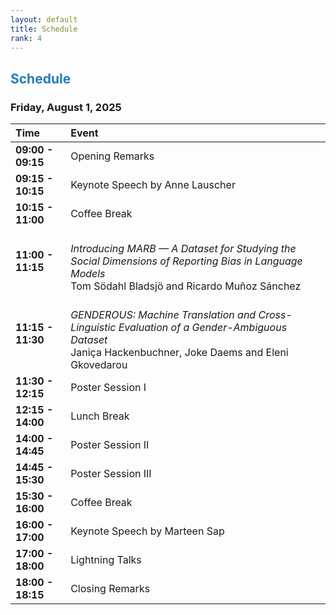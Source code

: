 ```yaml
---
layout: default
title: Schedule
rank: 4
---
```


## <span style="color:#267CB9"> Schedule</span>


### Friday, August 1, 2025

| Time          | Event                                                                                                                                                                                                                           |
| :------------ | :---------------------------------------------------------------------------------------------------------------------------------------------------------------------------------------------------------------------------------------------------------------------------------------------------------------------------------------------------------------------------------------------------------------------------------------------------------- |
| **09:00 - 09:15** | Opening Remarks                                                                                                                                                                                                               |
| **09:15 - 10:15** | Keynote Speech by Anne Lauscher                                                                                                                                                                                                 |
| **10:15 - 11:00** | Coffee Break                                                                                                                                                                                                                  |
| **11:00 - 11:15** | <br><em>Introducing MARB — A Dataset for Studying the Social Dimensions of Reporting Bias in Language Models</em><br>Tom Södahl Bladsjö and Ricardo Muñoz Sánchez |
| **11:15 - 11:30** | <br><em>GENDEROUS: Machine Translation and Cross-Linguistic Evaluation of a Gender-Ambiguous Dataset</em><br>Janiça Hackenbuchner, Joke Daems and Eleni Gkovedarou |
| **11:30 - 12:15** | Poster Session I                                                                                                                                                                                                              |
| **12:15 - 14:00** | Lunch Break                                                                                                                                                                                                                   |
| **14:00 - 14:45** | Poster Session II                                                                                                                                                                                                             |
| **14:45 - 15:30** | Poster Session III                                                                                                                                                                                                            |
| **15:30 - 16:00** | Coffee Break                                                                                                                                                                                                                  |
| **16:00 - 17:00** | Keynote Speech by Marteen Sap                                                                                                                                                                                                   |
| **17:00 - 18:00** | Lightning Talks                                                                                                                                                                                                               |
| **18:00 - 18:15** | Closing Remarks                                                                                                                                                                                                               |